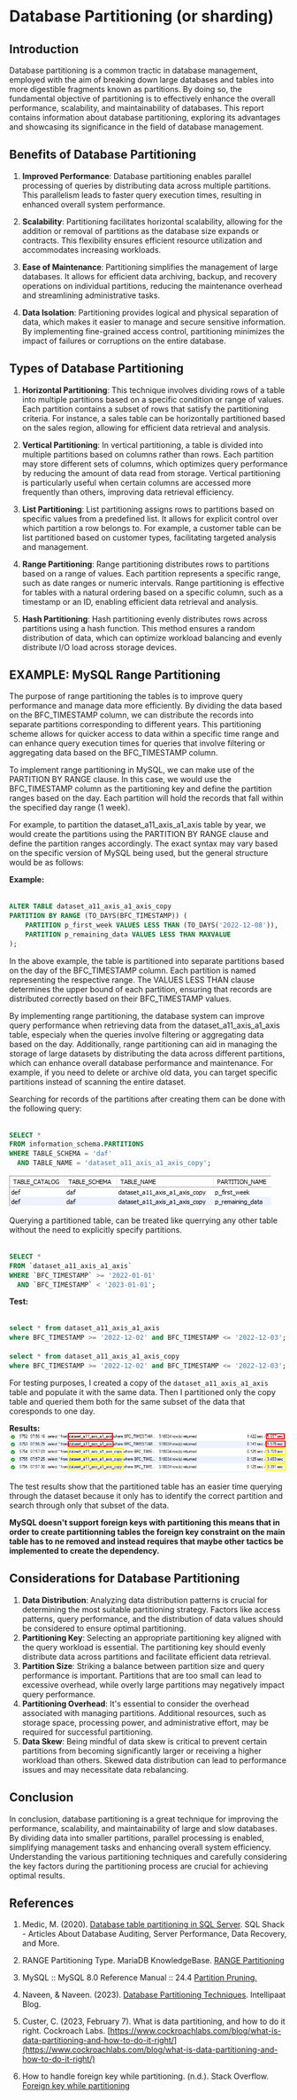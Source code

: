 # Database Partitioning (or sharding)

## Introduction

Database partitioning is a common tractic in database management, employed with the aim of breaking down large databases and tables into more digestible fragments known as partitions. By doing so, the fundamental objective of partitioning is to effectively enhance the overall performance, scalability, and maintainability of databases. This report contains information about database partitioning, exploring its advantages and showcasing its significance in the field of database management.

## Benefits of Database Partitioning

1. **Improved Performance**: Database partitioning enables parallel processing of queries by distributing data across multiple partitions. This parallelism leads to faster query execution times, resulting in enhanced overall system performance.

2. **Scalability**: Partitioning facilitates horizontal scalability, allowing for the addition or removal of partitions as the database size expands or contracts. This flexibility ensures efficient resource utilization and accommodates increasing workloads.

3. **Ease of Maintenance**: Partitioning simplifies the management of large databases. It allows for efficient data archiving, backup, and recovery operations on individual partitions, reducing the maintenance overhead and streamlining administrative tasks.

4. **Data Isolation**: Partitioning provides logical and physical separation of data, which makes it easier to manage and secure sensitive information. By implementing fine-grained access control, partitioning minimizes the impact of failures or corruptions on the entire database.

## Types of Database Partitioning

1. **Horizontal Partitioning**: This technique involves dividing rows of a table into multiple partitions based on a specific condition or range of values. Each partition contains a subset of rows that satisfy the partitioning criteria. For instance, a sales table can be horizontally partitioned based on the sales region, allowing for efficient data retrieval and analysis.

2. **Vertical Partitioning**: In vertical partitioning, a table is divided into multiple partitions based on columns rather than rows. Each partition may store different sets of columns, which optimizes query performance by reducing the amount of data read from storage. Vertical partitioning is particularly useful when certain columns are accessed more frequently than others, improving data retrieval efficiency.

3. **List Partitioning**: List partitioning assigns rows to partitions based on specific values from a predefined list. It allows for explicit control over which partition a row belongs to. For example, a customer table can be list partitioned based on customer types, facilitating targeted analysis and management.

4. **Range Partitioning**: Range partitioning distributes rows to partitions based on a range of values. Each partition represents a specific range, such as date ranges or numeric intervals. Range partitioning is effective for tables with a natural ordering based on a specific column, such as a timestamp or an ID, enabling efficient data retrieval and analysis.

5. **Hash Partitioning**: Hash partitioning evenly distributes rows across partitions using a hash function. This method ensures a random distribution of data, which can optimize workload balancing and evenly distribute I/O load across storage devices.

## EXAMPLE: MySQL Range Partitioning

The purpose of range partitioning the tables is to improve query performance and manage data more efficiently. By dividing the data based on the BFC_TIMESTAMP column, we can distribute the records into separate partitions corresponding to different years. This partitioning scheme allows for quicker access to data within a specific time range and can enhance query execution times for queries that involve filtering or aggregating data based on the BFC_TIMESTAMP column.

To implement range partitioning in MySQL, we can make use of the PARTITION BY RANGE clause. In this case, we would use the BFC_TIMESTAMP column as the partitioning key and define the partition ranges based on the day. Each partition will hold the records that fall within the specified day range (1 week).

For example, to partition the dataset_a11_axis_a1_axis table by year, we would create the partitions using the PARTITION BY RANGE clause and define the partition ranges accordingly. The exact syntax may vary based on the specific version of MySQL being used, but the general structure would be as follows:

**Example:**

```sql

ALTER TABLE dataset_a11_axis_a1_axis_copy
PARTITION BY RANGE (TO_DAYS(BFC_TIMESTAMP)) (
	PARTITION p_first_week VALUES LESS THAN (TO_DAYS('2022-12-08')),
	PARTITION p_remaining_data VALUES LESS THAN MAXVALUE
);

```

In the above example, the table is partitioned into separate partitions based on the day of the BFC_TIMESTAMP column. Each partition is named representing the respective range. The VALUES LESS THAN clause determines the upper bound of each partition, ensuring that records are distributed correctly based on their BFC_TIMESTAMP values.

By implementing range partitioning, the database system can improve query performance when retrieving data from the dataset_a11_axis_a1_axis table, especialy when the queries involve filtering or aggregating data based on the day. Additionally, range partitioning can aid in managing the storage of large datasets by distributing the data across different partitions, which can enhance overall database performance and maintenance. For example, if you need to delete or archive old data, you can target specific partitions instead of scanning the entire dataset.

Searching for records of the partitions after creating them can be done with the following query:

```sql

SELECT *
FROM information_schema.PARTITIONS
WHERE TABLE_SCHEMA = 'daf'
  AND TABLE_NAME = 'dataset_a11_axis_a1_axis_copy';

```

![partitions.png](./partitions.png)

Querying a partitioned table, can be treated like querrying any other table without the need to explicitly specify partitions.

```sql

SELECT *
FROM `dataset_a11_axis_a1_axis`
WHERE `BFC_TIMESTAMP` >= '2022-01-01'
  AND `BFC_TIMESTAMP` < '2023-01-01';

```

**Test:**

```sql

select * from dataset_a11_axis_a1_axis
where BFC_TIMESTAMP >= '2022-12-02' and BFC_TIMESTAMP <= '2022-12-03';

select * from dataset_a11_axis_a1_axis_copy
where BFC_TIMESTAMP >= '2022-12-02' and BFC_TIMESTAMP <= '2022-12-03';

```

For testing purposes, I created a copy of the `dataset_a11_axis_a1_axis` table and populate it with the same data. Then I partitioned only the copy table and queried them both for the same subset of the data that coresponds to one day.

**Results:**
![test-results.png](./test-results.png)

The test results show that the partitioned table has an easier time querying through the dataset because it only has to identify the correct partition and search through only that subset of the data.

**MySQL doesn't support foreign keys with partitioning this means that in order to create partitionning tables the foreign key constraint on the main table has to ne removed and instead requires that maybe other tactics be implemented to create the dependency.**

## Considerations for Database Partitioning

1. **Data Distribution**: Analyzing data distribution patterns is crucial for determining the most suitable partitioning strategy. Factors like access patterns, query performance, and the distribution of data values should be considered to ensure optimal partitioning.
2. **Partitioning Key**: Selecting an appropriate partitioning key aligned with the query workload is essential. The partitioning key should evenly distribute data across partitions and facilitate efficient data retrieval.
3. **Partition Size**: Striking a balance between partition size and query performance is important. Partitions that are too small can lead to excessive overhead, while overly large partitions may negatively impact query performance.
4. **Partitioning Overhead**: It's essential to consider the overhead associated with managing partitions. Additional resources, such as storage space, processing power, and administrative effort, may be required for successful partitioning.
5. **Data Skew**: Being mindful of data skew is critical to prevent certain partitions from becoming significantly larger or receiving a higher workload than others. Skewed data distribution can lead to performance issues and may necessitate data rebalancing.

## Conclusion

In conclusion, database partitioning is a great technique for improving the performance, scalability, and maintainability of large and slow databases. By dividing data into smaller partitions, parallel processing is enabled, simplifying management tasks and enhancing overall system efficiency. Understanding the various partitioning techniques and carefully considering the key factors during the partitioning process are crucial for achieving optimal results.

## References

1. Medic, M. (2020). [Database table partitioning in SQL Server](https://www.sqlshack.com/database-table-partitioning-sql-server/). SQL Shack - Articles About Database Auditing, Server Performance, Data Recovery, and More.

2. RANGE Partitioning Type. MariaDB KnowledgeBase. [RANGE Partitioning](https://mariadb.com/kb/en/range-partitioning-type/)

3. MySQL :: MySQL 8.0 Reference Manual :: 24.4 [Partition Pruning.](https://dev.mysql.com/doc/refman/8.0/en/partitioning-pruning.html)

4. Naveen, & Naveen. (2023). [Database Partitioning Techniques](https://intellipaat.com/blog/database-partitioning-techniques/?US). Intellipaat Blog.

5. Custer, C. (2023, February 7). What is data partitioning, and how to do it right. Cockroach Labs. [https://www.cockroachlabs.com/blog/what-is-data-partitioning-and-how-to-do-it-right/](https://www.cockroachlabs.com/blog/what-is-data-partitioning-and-how-to-do-it-right/)

6. How to handle foreign key while partitioning. (n.d.). Stack Overflow. [Foreign key while partitioning](https://stackoverflow.com/questions/1537219/how-to-handle-foreign-key-while-partitioning)
